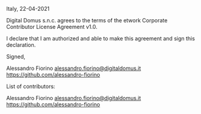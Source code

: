 Italy, 22-04-2021

Digital Domus s.n.c. agrees to the terms of the etwork Corporate Contributor License
Agreement v1.0.

I declare that I am authorized and able to make this agreement and sign this
declaration.

Signed,

Alessandro Fiorino alessandro.fiorino@digitaldomus.it https://github.com/alessandro-fiorino

List of contributors:

Alessandro Fiorino alessandro.fiorino@digitaldomus.it https://github.com/alessandro-fiorino
